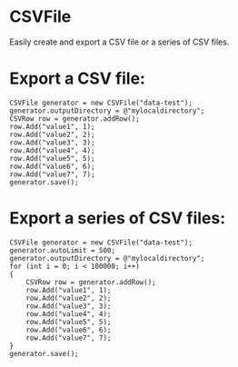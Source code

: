 # CSVFile

Easily create and export a CSV file or a series of CSV files.

# Export a CSV file:

    CSVFile generator = new CSVFile("data-test");
    generator.outputDirectory = @"mylocaldirectory";
    CSVRow row = generator.addRow();
    row.Add("value1", 1);
    row.Add("value2", 2);
    row.Add("value3", 3);
    row.Add("value4", 4);
    row.Add("value5", 5);
    row.Add("value6", 6);
    row.Add("value7", 7);
    generator.save();


# Export a series of CSV files:

    CSVFile generator = new CSVFile("data-test");
    generator.autoLimit = 500;
    generator.outputDirectory = @"mylocaldirectory";
    for (int i = 0; i < 100000; i++)
    {
        CSVRow row = generator.addRow();
        row.Add("value1", 1);
        row.Add("value2", 2);
        row.Add("value3", 3);
        row.Add("value4", 4);
        row.Add("value5", 5);
        row.Add("value6", 6);
        row.Add("value7", 7);
    }
    generator.save();

